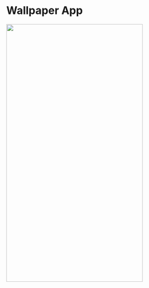 
# Wallpaper App


<img src="https://github.com/rifathossain82/Wallpaper-App/assets/88751768/41e0c9d1-6735-4e32-871d-1ab563c32d54" height=680 width=360></img>
